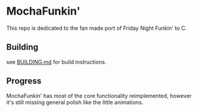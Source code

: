 # MochaFunkin'
This repo is dedicated to the fan made port of Friday Night Funkin' to C.
## Building
see [BUILDING.md](BUILDING.md) for build instructions.
## Progress
MochaFunkin' has most of the core functionality reimplemented, however it's still missing general polish like the little animations.
